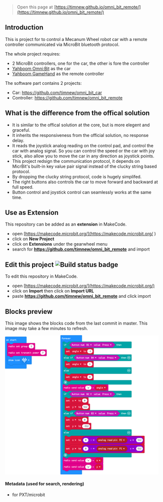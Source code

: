 
> Open this page at [https://timnew.github.io/omni_bit_remote/](https://timnew.github.io/omni_bit_remote/)

## Introduction

This is project for to control a Mecanum Wheel robot car with a remote controller communicated via MicroBit bluetooth protocol.

The whole project requires:

* 2 MicroBit controllers, one for the car, the other is fore the controller
* [Yahboom Omni:Bit](https://category.yahboom.net/collections/micro-bit/products/omni-bit) as the car
* [Yahboom GameHand](https://category.yahboom.net/collections/micro-bit/products/basicgamehandle) as the remote controller

The software part contains 2 projects:

* Car: https://github.com/timnew/omni_bit_car
* Controller: https://github.com/timnew/omni_bit_remote

## What is the difference from the offical solution

* It is similar to the offical solution at the core, but is more elegent and graceful.
* It inherits the responsiveness from the official solution, no response delay.
* It reads the joystick analog reading on the control pad, and control the car with analog signal. So you can control the speed or the car with joy stick, also allow you to move the car in any direction as joystick points.
* This project redsign the communication protocol, it depends on MicrBit's built-in key value pair signal instead of the clucky string based protocol.
* By dropping the clucky string protocol, code is hugely simplifed.
* The right buttons also controls the car to move forward and backward at full speed.
* Button control and joystick control can seamlessly works at the same time.

## Use as Extension

This repository can be added as an **extension** in MakeCode.

* open [https://makecode.microbit.org/](https://makecode.microbit.org/ )
* click on **New Project**
* click on **Extensions** under the gearwheel menu
* search for **https://github.com/timnew/omni_bit_remote** and import

## Edit this project ![Build status badge](https://github.com/timnew/omni_bit_remote/workflows/MakeCode/badge.svg)

To edit this repository in MakeCode.

* open [https://makecode.microbit.org/](https://makecode.microbit.org/)
* click on **Import** then click on **Import URL**
* paste **https://github.com/timnew/omni_bit_remote** and click import

## Blocks preview

This image shows the blocks code from the last commit in master.
This image may take a few minutes to refresh.

![A rendered view of the blocks](https://github.com/timnew/omni_bit_remote/raw/master/.github/makecode/blocks.png)

#### Metadata (used for search, rendering)

* for PXT/microbit
<script src="https://makecode.com/gh-pages-embed.js"></script><script>makeCodeRender("{{ site.makecode.home_url }}", "{{ site.github.owner_name }}/{{ site.github.repository_name }}");</script>
